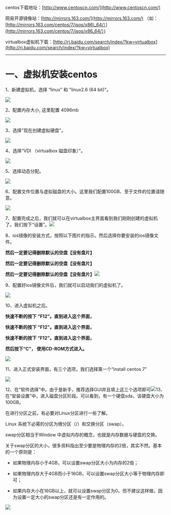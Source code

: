 centos下载地址：[http://www.centoscn.com/](http://www.centoscn.com/)

网易开源镜像站：[http://mirrors.163.com/](http://mirrors.163.com/)  （如：[http://mirrors.163.com/centos/7/isos/x86\_64/）](http://mirrors.163.com/centos/7/isos/x86_64/）)

virtualbox虚拟机下载：[http://rj.baidu.com/search/index/?kw=virtualbox](http://rj.baidu.com/search/index/?kw=virtualbox)

---

# 一、虚拟机安装centos

1、新建虚拟机，选择 “linux” 和 "linux2.6 \(64 bit\)"。

![](/assets/xunijiaasdasd.png)

2、配置内存大小, 这里配置 4096mb

![](/assets/xuniji131.png)

3、选择"现在创建虚拟硬盘"。

![](/assets/xunijilllzzz.png)

4、选择“VDI （virtualbox 磁盘印象）”。

![](/assets/xuniji777.png)

5、选择动态分配。

![](/assets/xuniji55454.png)

6、配置文件位置与虚拟磁盘的大小。这里我们配置100GB、至于文件的位置请随意。

![](/assets/xuniji1521545484.png)

7、配置完成之后，我们就可以在virtualbox主界面看到我们刚刚创建的虚拟机了。我们按下“设置”。![](/assets/xuajsidiasd.png)

8、ios镜像的安装方式，按照以下图片的指示。然后选择你要安装的ios镜像文件。

**然后一定要记得删除默认的空盘【没有盘片】**

**然后一定要记得删除默认的空盘【没有盘片】**

**然后一定要记得删除默认的空盘【没有盘片】**![](/assets/e30f311b-4558-4b18-8b1e-bb12a4bfb51e.png)

9、配置好ios镜像文件后，我们就可以启动我们的虚拟机了。

![](/assets/7b2154f9-8f62-44d3-a727-166791561a0e.png)

10、进入虚拟机之后。

**快速不断的按下 “F12”。直到进入这个界面，**

**快速不断的按下 “F12”。直到进入这个界面，**

**快速不断的按下 “F12”。直到进入这个界面，**

**然后按下“C”， 使用CD-ROM方式进入。**

![](/assets/7dad3405-552c-4672-b1d8-5c901ef0873c.png)

11、进入正式安装界面，有三个选项，我们选择第一个“install centos 7”

![](/assets/41b2b33f-de2f-4724-8b96-55cd51b17b60.png)

12、在“软件选择”中。由于是新手，推荐选择GUI并且填上这三个选项即可![](/assets/9289b820-444b-43ba-8e36-e1973a4ec0c0.png)13、在“安装设置”中，进入磁盘分区阶段。可以看到，有一个硬盘sda，该硬盘大小为100GB。

在进行分区之前，有必要对Linux分区进行一些了解。

Linux 系统下必需的分区为根分区（/）和交换分区（swap）。

swap分区相当于Window 中虚拟内存的概念，也就是内存数据与硬盘的交换。

关于swap分区的大小，很多资料指出至少要是物理内存的2倍，其实不然。基本的一个原则是：

* 如果物理内存小于4GB，可以设置swap分区大小为内存的2倍；

* 如果物理内存大于4GB而小于16GB，可以设置swap分区大小等于物理内存即可；

* 如果内存大小在16GB以上，就可以设置swap分区为0。但不建议这样做，因为设置一定大小的swap分区还是有一定作用的。

![](/assets/4707b0f4-f96d-4f69-bda8-be46f6c64984.png)

